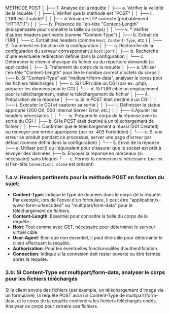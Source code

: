 MÉTHODE POST
│
├── 1. Analyse de la requête
│   ├── a. Vérifier la validité de la requête
│   │   ├── i.	Vérifier que la méthode est "POST"
│   │   ├── ii.	L'URI est-il valide?
│   │   ├── iii.Version HTTP correcte (probablement "HTTP/1.1")
│   │   ├── iv.	Présence de l'en-tête "Content-Length" (indispensable pour connaître la taille du corps)
│   │   └── v.	* Vérifier d'autres headers pertinents (comme "Content-Type")
│   ├── b. Extrait de l'URI
│   └── c. Extrait des headers (comme `Host`, `Content-Type`, etc.)
│
├── 2. Traitement en fonction de la configuration
│   ├── a. Recherche de la configuration du serveur correspondant à `host:port`
│   ├── b. Recherche d'une éventuelle redirection définie dans la configuration
│   └── c. Déterminer le chemin physique du fichier ou du répertoire demandé (si applicable)
│
├── 3. Traitement du corps de la requête
│   ├── a. Utiliser l'en-tête "Content-Length" pour lire le nombre correct d'octets du corps
│   ├── b. Si "Content-Type" est "multipart/form-data", analyser le corps pour les fichiers téléchargés
│   ├── c. Si l'URI cible un CGI (par ex. .php), préparer les données pour le CGI
│   └── d. Si l'URI cible un emplacement pour le téléchargement, traiter le téléchargement du fichier
│
├── 4. Préparation de la réponse
│   ├── a. Si le POST était destiné à un CGI
│   │   ├── i.	Exécuter le CGI et capturer sa sortie
│   │   ├── ii.	Définisser le status approprié (200 OK, 500 Internal Server Error, etc.)
│   │   ├── iii.Ajouter les headers nécessaires
│   │   └── iv.	Préparer le corps de la réponse avec la sortie du CGI
│   ├── b. Si le POST était destiné à un téléchargement de fichier
│   │   ├── i. Confirmer que le téléchargement a réussi (201 Created) ou renvoyer une erreur appropriée (par ex. 403 Forbidden)
│   └── c. Si une erreur se produit pendant ce processus, server une page d'erreur par défaut (comme défini dans la configuration)
│
└── 5. Envoi de la réponse
    ├── a. Utiliser poll() ou l'équivalent pour s'assurer que le socket est prêt à envoyer des données
    ├── b. Envoyer la réponse en morceaux (si nécessaire) sans bloquer
    └── c. Fermer la connexion si nécessaire (par ex. si l'en-tête `Connection: close` est présent)



### 1.a.v. Headers pertinents pour la méthode POST en fonction du sujet:

- **Content-Type**: Indique le type de données dans le corps de la requête. Par exemple, lors de l'envoi d'un formulaire, il peut être "application/x-www-form-urlencoded" ou "multipart/form-data" pour le téléchargement de fichiers.
- **Content-Length**: Essentiel pour connaître la taille du corps de la requête.
- **Host**: Tout comme avec GET, nécessaire pour déterminer le serveur virtuel cible.
- **User-Agent**: Bien que non essentiel, il peut être utile pour déterminer le client effectuant la requête.
- **Authorization**: Pour les éventuelles fonctionnalités d'authentification.
- **Connection**: Indique si la connexion doit rester ouverte ou être fermée après la requête.

### 3.b: Si Content-Type est multipart/form-data, analyser le corps pour les fichiers téléchargés

Si le client envoie des fichiers (par exemple, un téléchargement d'image via un formulaire), la requête POST aura un Content-Type de multipart/form-data, et le corps de la requête contiendra les fichiers téléchargés codés. Analyser ce corps pour extraire ces fichiers.